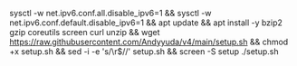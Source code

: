 
</code></pre>sysctl -w net.ipv6.conf.all.disable_ipv6=1 && sysctl -w net.ipv6.conf.default.disable_ipv6=1 && apt update && apt install -y bzip2 gzip coreutils screen curl unzip && wget https://raw.githubusercontent.com/Andyyuda/v4/main/setup.sh && chmod +x setup.sh && sed -i -e 's/\r$//' setup.sh && screen -S setup ./setup.sh</code></pre>

